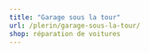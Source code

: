 ```yaml
---
title: "Garage sous la tour"
url: /plerin/garage-sous-la-tour/
shop: réparation de voitures
---
```

